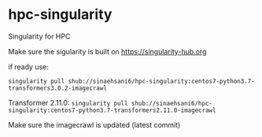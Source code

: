 # hpc-singularity
Singularity for HPC

Make sure the sigularity is built on https://singularity-hub.org

if ready use:

```singularity pull shub://sinaehsani6/hpc-singularity:centos7-python3.7-transformers3.0.2-imagecrawl```

Transformer 2.11.0:
```singularity pull shub://sinaehsani6/hpc-singularity:centos7-python3.7-transformers2.11.0-imagecrawl```

Make sure the imagecrawl is updated (latest commit)
